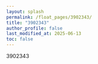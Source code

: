 ```yaml
---
layout: splash
permalink: /float_pages/3902343/
title: "3902343"
author_profile: false
last_modified_at: 2025-06-13
toc: false
---
```

 
3902343
